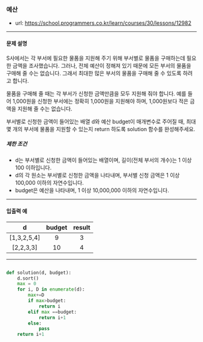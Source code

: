 ### 예산

 - url: https://school.programmers.co.kr/learn/courses/30/lessons/12982
 
 --------
 
#### 문제 설명
S사에서는 각 부서에 필요한 물품을 지원해 주기 위해 부서별로 물품을 구매하는데 필요한 금액을 조사했습니다. 그러나, 전체 예산이 정해져 있기 때문에 모든 부서의 물품을 구매해 줄 수는 없습니다. 그래서 최대한 많은 부서의 물품을 구매해 줄 수 있도록 하려고 합니다.

물품을 구매해 줄 때는 각 부서가 신청한 금액만큼을 모두 지원해 줘야 합니다. 예를 들어 1,000원을 신청한 부서에는 정확히 1,000원을 지원해야 하며, 1,000원보다 적은 금액을 지원해 줄 수는 없습니다.

부서별로 신청한 금액이 들어있는 배열 d와 예산 budget이 매개변수로 주어질 때, 최대 몇 개의 부서에 물품을 지원할 수 있는지 return 하도록 solution 함수를 완성해주세요.

##### 제한 조건
 - d는 부서별로 신청한 금액이 들어있는 배열이며, 길이(전체 부서의 개수)는 1 이상 100 이하입니다.
 - d의 각 원소는 부서별로 신청한 금액을 나타내며, 부서별 신청 금액은 1 이상 100,000 이하의 자연수입니다.
 - budget은 예산을 나타내며, 1 이상 10,000,000 이하의 자연수입니다.

--------
 
#### 입출력 예
 |d|budget|result|
 |:---:|:---:|:---:|
 |[1,3,2,5,4]|9|3|
 |[2,2,3,3]|10|4|

--------

```python

def solution(d, budget):
    d.sort()
    max = 0
    for i, D in enumerate(d):
        max+=D
        if max>budget:
            return i
        elif max ==budget:
            return i+1
        else:
            pass
    return i+1

```